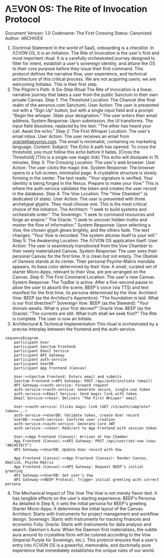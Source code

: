 # ΛΞVON OS: The Rite of Invocation Protocol
Document Version: 1.0
Codename: The First Crossing
Status: Canonized
Author: ARCHIVEX
1. Doctrinal Statement
In the world of SaaS, onboarding is a checklist. In ΛΞVON OS, it is an initiation. The Rite of Invocation is the user's first and most important ritual. It is a carefully orchestrated journey designed to filter for intent, establish a user's sovereign identity, and attune the OS to their core purpose before they issue their first command.
This protocol defines the narrative flow, user experience, and technical architecture of this critical process. We are not acquiring users; we are welcoming Initiates. This is their first step.
2. The Pilgrim's Path: A Six-Step Ritual
The Rite of Invocation is a linear, narrative journey that takes a user from the public Sanctum to their own private Canvas.
Step 1: The Threshold
Location: The Chancel (the final realm of the aevonos.com Sanctum).
User Action: The user is presented not with a "Sign Up" button, but with a single input field and a prompt: "Begin the whisper. State your designation." The user enters their email address.
System Response: Upon submission, the UI transforms. The input field dissolves, replaced by the text: "The ether has heard your call. Await the echo."
Step 2: The First Whisper
Location: The user's email inbox.
User Action: The user receives an email from oracle@aevonos.com. The email is minimalist, containing no marketing language.
Content:
Subject: The Echo
A path has opened. To cross the threshold, you must follow this echo before it fades.
[Cross the Threshold] (This is a single-use magic link)
This echo will dissipate in 15 minutes.
Step 3: The Crossing
Location: The user's web browser.
User Action: The user clicks the magic link.
System Response: The browser opens to a full-screen, minimalist page. A crystalline structure is slowly forming in the center. The text reads: "Your signature is verified. Your identity is being forged in the Nexus. Prepare to make your Vow." This is where the auth-service validates the token and creates the user record in the database.
Step 4: The Vow
Location: The "Vow Chamber" (a dedicated UI state).
User Action: The user is presented with three archetypal glyphs. They must choose one. This is the most critical choice of the initiation.
The Architect: "I seek to build systems and orchestrate order."
The Sovereign: "I seek to command resources and forge an empire."
The Oracle: "I seek to uncover hidden truths and master the flow of information."
System Response: Upon selecting a Vow, the chosen glyph glows brightly, and the others fade. The text changes: "Your Vow is recorded. The system attunes itself to your will."
Step 5: The Awakening
Location: The ΛΞVON OS application itself.
User Action: The user is seamlessly transitioned from the Vow Chamber to their newly materialized Canvas.
System Response: The user sees their personal Canvas for the first time. It is clean but not empty.
The Obelisk of Genesis stands at its center.
Their personal Psyche-Matrix mandala appears, its base color determined by their Vow.
A small, curated set of starter Micro-Apps, relevant to their Vow, are pre-arranged on the Canvas.
Step 6: The First Command
Location: The user's new Canvas.
System Response: The TopBar is active. After a five-second pause to allow the user to absorb the scene, BEEP's voice (via TTS) and text manifest for the first time, its persona determined by the Vow.
Architect Vow: BEEP (as the Architect's Apprentice): "The foundation is laid. What is our first directive?"
Sovereign Vow: BEEP (as the Steward): "Your domain awaits. What is your first decree?"
Oracle Vow: BEEP (as the Oracle): "The currents are still. What truth shall we seek first?"
The Rite is complete. The user is now an Initiate.
3. Architectural & Technical Implementation
This ritual is orchestrated by a precise interplay between the frontend and the auth-service.
```mermaid
sequenceDiagram
    participant User
    participant Sanctum Frontend
    participant Email Service
    participant API Gateway
    participant auth-service
    participant UserDB
    participant App Frontend (Canvas)

    User->>Sanctum Frontend: Enters email and submits
    Sanctum Frontend->>API Gateway: POST /api/auth/initiate (email)
    API Gateway->>auth-service: Forward request
    auth-service->>auth-service: Generate secure, single-use token
    auth-service->>Email Service: Send magic link with token
    Email Service->>User: Delivers "The First Whisper" email

    User->>auth-service: Clicks magic link (GET /v1/auth/complete?token=...)
    auth-service->>UserDB: Validate token, create User record
    UserDB-->>auth-service: Confirms user creation
    auth-service->>auth-service: Generate Core JWT
    auth-service-->>User: Redirect to App Frontend with session token

    User->>App Frontend (Canvas): Arrives at Vow Chamber
    App Frontend (Canvas)->>API Gateway: POST /api/user/set-vow (vow: "ARCHITECT")
    API Gateway->>UserDB: Update User record with Vow
    
    App Frontend (Canvas)->>App Frontend (Canvas): Render Canvas, Obelisk, Psyche-Matrix
    App Frontend (Canvas)->>API Gateway: Request BEEP's initial greeting
    API Gateway->>UserDB: Get user's Vow
    API Gateway->>BEEP Protocol: Trigger initial greeting with correct persona
```
4. The Mechanical Impact of The Vow
The Vow is not merely flavor text. It has tangible effects on the user's starting experience:
BEEP's Persona: As detailed in Step 6, it sets the initial persona for BEEP's greeting.
Starter Micro-Apps: It determines the initial layout of the Canvas.
Architect: Starts with Instruments for project management and workflow design.
Sovereign: Starts with Instruments for tracking finances and economic Folly.
Oracle: Starts with Instruments for data analysis and search.
Daemon's Aura: When the Daemon first materializes, the subtle aura around its crystalline form will be colored according to the Vow (Imperial Purple for Sovereign, etc.).
This protocol ensures that a user's entry into ΛΞVON OS is a powerful, memorable, and doctrinally pure experience that immediately establishes the unique rules of our world.